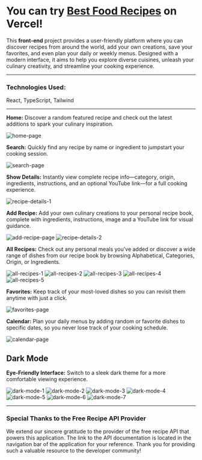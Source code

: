 # You can try [Best Food Recipes](https://best-food-recipes-selamiburakbinbirs-projects.vercel.app/) on Vercel!

This **front-end** project provides a user-friendly platform where you can discover recipes from around the world, add your own creations, save your favorites, and even plan your daily or weekly menus. Designed with a modern interface, it aims to help you explore diverse cuisines, unleash your culinary creativity, and streamline your cooking experience.

***

### Technologies Used:
React, TypeScript, Tailwind

***

**Home:** Discover a random featured recipe and check out the latest additions to spark your culinary inspiration.

![home-page](https://github.com/user-attachments/assets/adc7b70e-c58d-4552-8e31-18ce5db98226)

**Search:** Quickly find any recipe by name or ingredient to jumpstart your cooking session.

![search-page](https://github.com/user-attachments/assets/da670cf6-f719-4240-9b7b-3ac9d355cce3)

**Show Details:** Instantly view complete recipe info—category, origin, ingredients, instructions, and an optional YouTube link—for a full cooking experience.

![recipe-details-1](https://github.com/user-attachments/assets/bf3be440-fbec-4f7c-a06b-bd8ee5aebd76)

**Add Recipe:** Add your own culinary creations to your personal recipe book, complete with ingredients, instructions, image and a YouTube link for visual guidance.

![add-recipe-page](https://github.com/user-attachments/assets/44cb4b08-2e15-41e4-b4aa-95e72643ef7d)
![recipe-details-2](https://github.com/user-attachments/assets/43c1cf71-2216-4529-9935-a88b6b786837)

**All Recipes:** Check out any personal meals you’ve added or discover a wide range of dishes from our recipe book by browsing Alphabetical, Categories, Origin, or Ingredients.

![all-recipes-1](https://github.com/user-attachments/assets/f52e4500-cec1-4de3-ba60-6dd13acef41d)
![all-recipes-2](https://github.com/user-attachments/assets/c0637f84-0a3f-43bf-a194-52afc0328f87)
![all-recipes-3](https://github.com/user-attachments/assets/e99d032e-bc75-4cf8-b853-40a9b7d78220)
![all-recipes-4](https://github.com/user-attachments/assets/5578eb02-c6fd-42c5-85b9-f29edf09a703)
![all-recipes-5](https://github.com/user-attachments/assets/6cb43229-0ac3-4bb6-b2bf-8471920a3fd4)

**Favorites:** Keep track of your most-loved dishes so you can revisit them anytime with just a click.

![favorites-page](https://github.com/user-attachments/assets/3d631c21-2146-4d5e-9166-4cf930db02d1)

**Calendar:** Plan your daily menus by adding random or favorite dishes to specific dates, so you never lose track of your cooking schedule.

![calendar-page](https://github.com/user-attachments/assets/1dae6cc8-55af-4290-b4fd-44c4c25fd235)

## Dark Mode 
**Eye-Friendly Interface:** Switch to a sleek dark theme for a more comfortable viewing experience.

![dark-mode-1](https://github.com/user-attachments/assets/0adc2495-6474-478a-b587-39617415f2a0)
![dark-mode-2](https://github.com/user-attachments/assets/7a44cab8-53ec-44f0-8cc7-7bed99694494)
![dark-mode-3](https://github.com/user-attachments/assets/631e1b55-3a32-4c50-8802-2201c65f0254)
![dark-mode-4](https://github.com/user-attachments/assets/30f71557-76ee-49cc-b898-0d236508ceed)
![dark-mode-5](https://github.com/user-attachments/assets/2bab0b8a-d3b3-4280-965d-d947c90b015e)
![dark-mode-6](https://github.com/user-attachments/assets/dae48535-afc8-4048-bbb3-8af5901fa4d5)
![dark-mode-7](https://github.com/user-attachments/assets/a3145a95-b001-49da-b220-2ae95a3fa1d0)

***

### Special Thanks to the Free Recipe API Provider
We extend our sincere gratitude to the provider of the free recipe API that powers this application. The link to the API documentation is located in the navigation bar of the application for your reference. Thank you for providing such a valuable resource to the developer community!
